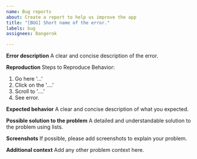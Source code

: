 ```yaml
---
name: Bug reports
about: Create a report to help us improve the app
title: "[BUG] Short name of the error."
labels: bug
assignees: Bangerok

---
```


**Error description**
A clear and concise description of the error.

**Reproduction**
Steps to Reproduce Behavior:
1. Go here '...'
2. Click on the '....'
3. Scroll to '....'
4. See error.

**Expected behavior**
A clear and concise description of what you expected.

**Possible solution to the problem**
A detailed and understandable solution to the problem using lists.

**Screenshots**
If possible, please add screenshots to explain your problem.

**Additional context**
Add any other problem context here.
